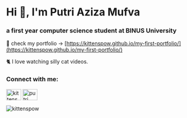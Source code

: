 <h1>Hi 👋, I'm Putri Aziza Mufva</h1>
<h3>a first year computer science student at BINUS University</h3>

🌱 check my portfolio -> [https://kittenspow.github.io/my-first-portfolio/](https://kittenspow.github.io/my-first-portfolio/)

🐈 I love watching silly cat videos.

<h3 align="left">Connect with me:</h3>
<p align="left">
<a href="https://twitter.com/kittenspow" target="blank"><img align="center" src="https://raw.githubusercontent.com/rahuldkjain/github-profile-readme-generator/master/src/images/icons/Social/twitter.svg" alt="kittenspow" height="30" width="40" /></a>
<a href="https://www.linkedin.com/in/putri-aziza-mufva/" target="blank"><img align="center" src="https://raw.githubusercontent.com/rahuldkjain/github-profile-readme-generator/master/src/images/icons/Social/linked-in-alt.svg" alt="putri aziza mufva" height="30" width="40" /></a>
</p>

<p><img align="left" src="https://github-readme-stats.vercel.app/api/top-langs?username=kittenspow&show_icons=true&locale=en&layout=compact" alt="kittenspow" /></p>
